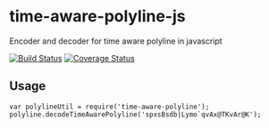 # time-aware-polyline-js
Encoder and decoder for time aware polyline in javascript

[![Build Status](https://travis-ci.org/hypertrack/time-aware-polyline-js.svg?branch=develop)](https://travis-ci.org/hypertrack/time-aware-polyline-js) [![Coverage Status](https://coveralls.io/repos/github/hypertrack/time-aware-polyline-js/badge.svg?branch=develop)](https://coveralls.io/github/hypertrack/time-aware-polyline-js?branch=develop)

## Usage

```
var polylineUtil = require('time-aware-polyline');
polyline.decodeTimeAwarePolyline('spxsBsdb|Lymo`qvAx@TKvAr@K');
```
